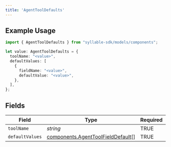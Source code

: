 ```yaml
---
title: 'AgentToolDefaults'
---
```


## Example Usage

```typescript
import { AgentToolDefaults } from "syllable-sdk/models/components";

let value: AgentToolDefaults = {
  toolName: "<value>",
  defaultValues: [
    {
      fieldName: "<value>",
      defaultValue: "<value>",
    },
  ],
};
```

## Fields

| Field                                                                                  | Type                                                                                   | Required                                                                               | Description                                                                            |
| -------------------------------------------------------------------------------------- | -------------------------------------------------------------------------------------- | -------------------------------------------------------------------------------------- | -------------------------------------------------------------------------------------- |
| `toolName`                                                                             | *string*                                                                               | TRUE                                                                     | N/A                                                                                    |
| `defaultValues`                                                                        | [components.AgentToolFieldDefault](sdk-docs/models/components/agenttoolfielddefault)[] | TRUE                                                                     | N/A                                                                                    |